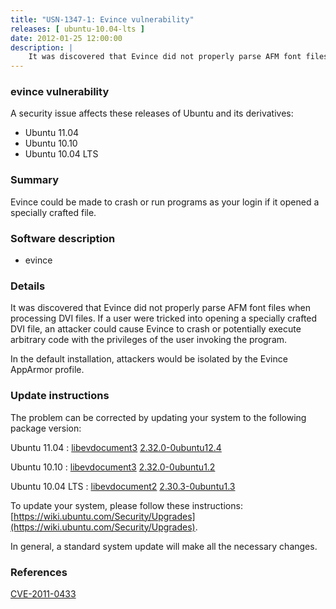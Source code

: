```yaml
---
title: "USN-1347-1: Evince vulnerability"
releases: [ ubuntu-10.04-lts ]
date: 2012-01-25 12:00:00
description: |
    It was discovered that Evince did not properly parse AFM font files when processing DVI files. If a user were tricked into opening a specially crafted DVI file, an attacker could cause Evince to crash or potentially execute arbitrary code with the privileges of the user invoking the program.
--- 
```

 
### evince vulnerability

A security issue affects these releases of Ubuntu and its derivatives:

* Ubuntu 11.04
* Ubuntu 10.10
* Ubuntu 10.04 LTS

### Summary

Evince could be made to crash or run programs as your login if it opened a specially crafted file.

### Software description

* evince 

### Details

It was discovered that Evince did not properly parse AFM font files when processing DVI files. If a user were tricked into opening a specially crafted DVI file, an attacker could cause Evince to crash or potentially execute arbitrary code with the privileges of the user invoking the program.

In the default installation, attackers would be isolated by the Evince AppArmor profile. 

### Update instructions

The problem can be corrected by updating your system to the following package version:

Ubuntu 11.04
 : [libevdocument3](https://launchpad.net/ubuntu/+source/evince) <span> [2.32.0-0ubuntu12.4](https://launchpad.net/ubuntu/+source/evince/2.32.0-0ubuntu12.4) </span> 

Ubuntu 10.10
 : [libevdocument3](https://launchpad.net/ubuntu/+source/evince) <span> [2.32.0-0ubuntu1.2](https://launchpad.net/ubuntu/+source/evince/2.32.0-0ubuntu1.2) </span> 

Ubuntu 10.04 LTS
 : [libevdocument2](https://launchpad.net/ubuntu/+source/evince) <span> [2.30.3-0ubuntu1.3](https://launchpad.net/ubuntu/+source/evince/2.30.3-0ubuntu1.3) </span> 

To update your system, please follow these instructions: [https://wiki.ubuntu.com/Security/Upgrades](https://wiki.ubuntu.com/Security/Upgrades).

In general, a standard system update will make all the necessary changes. 

### References

 [CVE-2011-0433](http://people.ubuntu.com/~ubuntu-security/cve/CVE-2011-0433)
 
